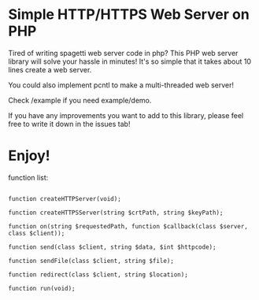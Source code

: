 # Simple HTTP/HTTPS Web Server on PHP

Tired of writing spagetti web server code in php? This PHP web server library will solve your hassle in minutes! It's so simple that it takes about 10 lines create a web server. 

You could also implement pcntl to make a multi-threaded web server! 

Check /example if you need example/demo. 

If you have any improvements you want to add to this library, please feel free to write it down in the issues tab!

# Enjoy!

function list:
  ```class WebServer(string $address, int $port);
  
  function createHTTPServer(void);
  
  function createHTTPSServer(string $crtPath, string $keyPath);
  
  function on(string $requestedPath, function $callback(class $server, class $client));
  
  function send(class $client, string $data, $int $httpcode);
  
  function sendFile(class $client, string $file);
  
  function redirect(class $client, string $location);
  
  function run(void);
  
  ```
  
